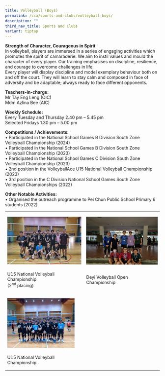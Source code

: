 ```yaml
---
title: Volleyball (Boys)
permalink: /cca/sports-and-clubs/volleyball-boys/
description: ""
third_nav_title: Sports and Clubs
variant: tiptap
---
```

<p><strong>Strength of Character, Courageous in Spirit</strong> 
<br>In volleyball, players are immersed in a series of engaging activities
which promotes the spirit of camaraderie. We aim to instil values and mould
the character of every player. Our training emphasises on discipline, resilience,
and courage to overcome challenges in life.
<br>Every player will display discipline and model exemplary behaviour both
on and off the court. They will learn to stay calm and composed in face
of adversity and be adaptable; always ready to face different opponents.</p>
<p><strong>Teachers-in-charge:</strong> 
<br>Mr Tay Eng Leng (OIC)
<br>Mdm Azlina Bee (AIC)</p>
<p><strong>Weekly Schedule:</strong> 
<br>Every Tuesday and Thursday 2.40 pm – 5.45 pm
<br>Selected Fridays 1.30 pm – 5.00 pm</p>
<p><strong>Competitions / Achievements:</strong> 
<br>• Participated in the National School Games B Division South Zone Volleyball
Championship (2024)
<br>• Participated in the National School Games B Division South Zone Volleyball
Championship (2023)
<br>• Participated in the National School Games C Division South Zone Volleyball
Championship (2023)
<br>• 2nd position in the VolleyballAce U15 National Volleyball Championship
(2023)
<br>• 3rd position in the C Division National School Games South Zone Volleyball
Championships (2022)</p>
<p><strong>Other Notable Activities:</strong> 
<br>• Organised the outreach programme to Pei Chun Public School Primary 6
students (2022)</p>
<table>
<tbody>
<tr>
<td rowspan="1" colspan="1">
<p></p>
<div class="isomer-image-wrapper">
<img style="width: 99%;" height="auto" width="100%" alt="" src="/images/CCA/Sports and Clubs/Volleyball/2024_Volleyball_pic_1.jpg">
</div>
</td>
<td rowspan="1" colspan="1">
<p></p>
<div class="isomer-image-wrapper">
<img style="width: 100%" height="auto" width="100%" alt="" src="/images/CCA/Sports and Clubs/Volleyball/2024_Volleyball_pic_2.jpg">
</div>
</td>
</tr>
<tr>
<td rowspan="1" colspan="1">
<p>U15 National Volleyball Championship
<br>(2<sup>nd</sup> placing)</p>
</td>
<td rowspan="1" colspan="1">
<p>Deyi Volleyball Open Championship</p>
</td>
</tr>
<tr>
<td rowspan="1" colspan="1">
<p></p>
<div class="isomer-image-wrapper">
<img style="width: 90%;" height="auto" width="100%" alt="" src="/images/CCA/Sports and Clubs/Volleyball/2024_Volleyball_pic_3.jpg">
</div>
</td>
<td rowspan="1" colspan="1">
<p></p>
</td>
</tr>
<tr>
<td rowspan="1" colspan="1">
<p>U15 National Volleyball Championship</p>
</td>
<td rowspan="1" colspan="1">
<p></p>
</td>
</tr>
</tbody>
</table>
<p></p>
<p></p>